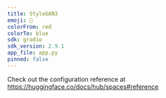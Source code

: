 ```yaml
---
title: StyleGAN3
emoji: 🐨
colorFrom: red
colorTo: blue
sdk: gradio
sdk_version: 2.9.1
app_file: app.py
pinned: false
---
```


Check out the configuration reference at https://huggingface.co/docs/hub/spaces#reference
